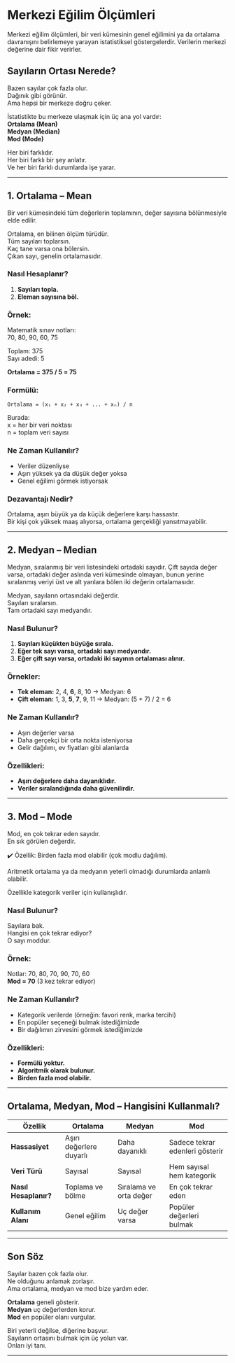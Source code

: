 # Merkezi Eğilim Ölçümleri

Merkezi eğilim ölçümleri, bir veri kümesinin genel eğilimini ya da ortalama davranışını belirlemeye yarayan istatistiksel göstergelerdir. Verilerin merkezi değerine dair fikir verirler.

## Sayıların Ortası Nerede?

Bazen sayılar çok fazla olur.  
Dağınık gibi görünür.  
Ama hepsi bir merkeze doğru çeker.  

İstatistikte bu merkeze ulaşmak için üç ana yol vardır:  
**Ortalama (Mean)**  
**Medyan (Median)**  
**Mod (Mode)**  

Her biri farklıdır.  
Her biri farklı bir şey anlatır.  
Ve her biri farklı durumlarda işe yarar.

---

## 1. Ortalama – Mean

Bir veri kümesindeki tüm değerlerin toplamının, değer sayısına bölünmesiyle elde edilir.

Ortalama, en bilinen ölçüm türüdür.  
Tüm sayıları toplarsın.  
Kaç tane varsa ona bölersin.  
Çıkan sayı, genelin ortalamasıdır.

### Nasıl Hesaplanır?

1. **Sayıları topla.**  
2. **Eleman sayısına böl.**

### Örnek:

Matematik sınav notları:  
70, 80, 90, 60, 75  

Toplam: 375  
Sayı adedi: 5  

**Ortalama = 375 / 5 = 75**

### Formülü:
```
Ortalama = (x₁ + x₂ + x₃ + ... + xₙ) / n
```

Burada:  
x = her bir veri noktası  
n = toplam veri sayısı

### Ne Zaman Kullanılır?

- Veriler düzenliyse  
- Aşırı yüksek ya da düşük değer yoksa  
- Genel eğilimi görmek istiyorsak  

### Dezavantajı Nedir?

Ortalama, aşırı büyük ya da küçük değerlere karşı hassastır.  
Bir kişi çok yüksek maaş alıyorsa, ortalama gerçekliği yansıtmayabilir.

---

## 2. Medyan – Median

Medyan, sıralanmış bir veri listesindeki ortadaki sayıdır. Çift sayıda değer varsa, ortadaki değer aslında veri kümesinde olmayan, bunun yerine sıralanmış veriyi üst ve alt yarılara bölen iki değerin ortalamasıdır.

Medyan, sayıların ortasındaki değerdir.  
Sayıları sıralarsın.  
Tam ortadaki sayı medyandır.

### Nasıl Bulunur?

1. **Sayıları küçükten büyüğe sırala.**  
2. **Eğer tek sayı varsa, ortadaki sayı medyandır.**  
3. **Eğer çift sayı varsa, ortadaki iki sayının ortalaması alınır.**

### Örnekler:

- **Tek eleman:** 2, 4, **6**, 8, 10 → Medyan: 6  
- **Çift eleman:** 1, 3, **5**, **7**, 9, 11 → Medyan: (5 + 7) / 2 = 6

### Ne Zaman Kullanılır?

- Aşırı değerler varsa  
- Daha gerçekçi bir orta nokta isteniyorsa  
- Gelir dağılımı, ev fiyatları gibi alanlarda  

### Özellikleri:

- **Aşırı değerlere daha dayanıklıdır.**  
- **Veriler sıralandığında daha güvenilirdir.**

---

## 3. Mod – Mode

Mod, en çok tekrar eden sayıdır.  
En sık görülen değerdir.

✔️ Özellik:
Birden fazla mod olabilir (çok modlu dağılım).

Aritmetik ortalama ya da medyanın yeterli olmadığı durumlarda anlamlı olabilir.

Özellikle kategorik veriler için kullanışlıdır.

### Nasıl Bulunur?

Sayılara bak.  
Hangisi en çok tekrar ediyor?  
O sayı moddur.

### Örnek:

Notlar: 70, 80, 70, 90, 70, 60  
**Mod = 70** (3 kez tekrar ediyor)

### Ne Zaman Kullanılır?

- Kategorik verilerde (örneğin: favori renk, marka tercihi)  
- En popüler seçeneği bulmak istediğimizde  
- Bir dağılımın zirvesini görmek istediğimizde  

### Özellikleri:

- **Formülü yoktur.**  
- **Algoritmik olarak bulunur.**  
- **Birden fazla mod olabilir.**

---

## Ortalama, Medyan, Mod – Hangisini Kullanmalı?

| Özellik | Ortalama | Medyan | Mod |
|--------|----------|--------|-----|
| **Hassasiyet** | Aşırı değerlere duyarlı | Daha dayanıklı | Sadece tekrar edenleri gösterir |
| **Veri Türü** | Sayısal | Sayısal | Hem sayısal hem kategorik |
| **Nasıl Hesaplanır?** | Toplama ve bölme | Sıralama ve orta değer | En çok tekrar eden |
| **Kullanım Alanı** | Genel eğilim | Uç değer varsa | Popüler değerleri bulmak |

---

## Son Söz

Sayılar bazen çok fazla olur.  
Ne olduğunu anlamak zorlaşır.  
Ama ortalama, medyan ve mod bize yardım eder.  

**Ortalama** geneli gösterir.  
**Medyan** uç değerlerden korur.  
**Mod** en popüler olanı vurgular.  

Biri yeterli değilse, diğerine başvur.  
Sayıların ortasını bulmak için üç yolun var.  
Onları iyi tanı.

---
